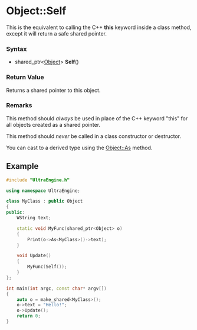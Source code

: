 # Object::Self
This is the equivalent to calling the C++ **this** keyword inside a class method, except it will return a safe shared pointer.

### Syntax
- shared_ptr<[Object](Object.md)\> **Self**()

### Return Value
Returns a shared pointer to this object.

### Remarks
This method should *always* be used in place of the C++ keyword "this" for all objects created as a shared pointer.

This method should *never* be called in a class constructor or destructor.

You can cast to a derived type using the [Object::As](Object_As.md) method.

## Example ##

```c++
#include "UltraEngine.h"

using namespace UltraEngine;

class MyClass : public Object
{
public:
    WString text;

    static void MyFunc(shared_ptr<Object> o)
    {
        Print(o->As<MyClass>()->text);
    }

    void Update()
    {
        MyFunc(Self());
    }
};

int main(int argc, const char* argv[])
{
    auto o = make_shared<MyClass>();
    o->text = "Hello!";
    o->Update();
    return 0;
}
```
